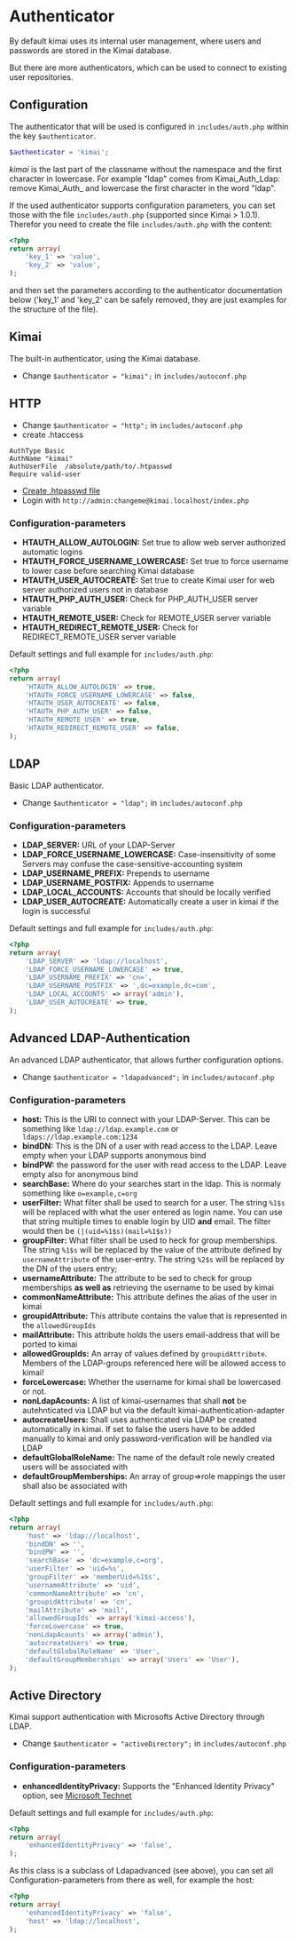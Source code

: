 # Authenticator

By default kimai uses its internal user management, where users and passwords are stored in the Kimai database.

But there are more authenticators, which can be used to connect to existing user repositories.

## Configuration

The authenticator that will be used is configured in ``includes/auth.php`` within the key ``$authenticator``. 

```php
$authenticator = 'kimai';
```

*kimai* is the last part of the classname without the namespace and the first character in lowercase. 
For example "ldap" comes from Kimai_Auth_Ldap: remove Kimai_Auth_ and lowercase the first character in the word "ldap".

If the used authenticator supports configuration parameters, you can set those with the file ``includes/auth.php`` 
(supported since Kimai > 1.0.1). 
Therefor you need to create the file ``includes/auth.php`` with the content:

```php
<?php
return array(
    'key_1' => 'value',
    'key_2' => 'value',
);
```

and then set the parameters according to the authenticator documentation below ('key_1' and 'key_2' can be safely 
removed, they are just examples for the structure of the file).

## Kimai

The built-in authenticator, using the Kimai database.

* Change ``$authenticator = "kimai";`` in ``includes/autoconf.php``

## HTTP

* Change ``$authenticator = "http";`` in ``includes/autoconf.php``
* create .htaccess

```
AuthType Basic
AuthName "kimai"
AuthUserFile  /absolute/path/to/.htpasswd
Require valid-user
```

* [Create .htpasswd file](http://www.htaccesstools.com/htpasswd-generator/)
* Login with ``http://admin:changeme@kimai.localhost/index.php``

### Configuration-parameters

* **HTAUTH_ALLOW_AUTOLOGIN:** Set true to allow web server authorized automatic logins
* **HTAUTH_FORCE_USERNAME_LOWERCASE:** Set true to force username to lower case before searching Kimai database
* **HTAUTH_USER_AUTOCREATE:** Set true to create Kimai user for web server authorized users not in database
* **HTAUTH_PHP_AUTH_USER:** Check for PHP_AUTH_USER server variable
* **HTAUTH_REMOTE_USER:** Check for REMOTE_USER server variable
* **HTAUTH_REDIRECT_REMOTE_USER:** Check for REDIRECT_REMOTE_USER server variable

Default settings and full example for ``includes/auth.php``:

```php
<?php
return array(
    'HTAUTH_ALLOW_AUTOLOGIN' => true,
    'HTAUTH_FORCE_USERNAME_LOWERCASE' => false,
    'HTAUTH_USER_AUTOCREATE' => false,
    'HTAUTH_PHP_AUTH_USER' => false,
    'HTAUTH_REMOTE_USER' => true,
    'HTAUTH_REDIRECT_REMOTE_USER' => false,
);
```

## LDAP

Basic LDAP authenticator.

* Change ``$authenticator = "ldap";`` in ``includes/autoconf.php``

### Configuration-parameters

* **LDAP_SERVER:** URL of your LDAP-Server
* **LDAP_FORCE_USERNAME_LOWERCASE:** Case-insensitivity of some Servers may confuse the case-sensitive-accounting system
* **LDAP_USERNAME_PREFIX:** Prepends to username
* **LDAP_USERNAME_POSTFIX:** Appends to username
* **LDAP_LOCAL_ACCOUNTS:** Accounts that should be locally verified
* **LDAP_USER_AUTOCREATE:** Automatically create a user in kimai if the login is successful

Default settings and full example for ``includes/auth.php``:

```php
<?php
return array(
    'LDAP_SERVER' => 'ldap://localhost',
    'LDAP_FORCE_USERNAME_LOWERCASE' => true,
    'LDAP_USERNAME_PREFIX' => 'cn=',
    'LDAP_USERNAME_POSTFIX' => ',dc=example,dc=com',
    'LDAP_LOCAL_ACCOUNTS' => array('admin'),
    'LDAP_USER_AUTOCREATE' => true,
);
```

## Advanced LDAP-Authentication

An advanced LDAP authenticator, that allows further configuration options.

* Change ``$authenticator = "ldapadvanced";`` in ``includes/autoconf.php``

### Configuration-parameters

* **host:** This is the URI to connect with your LDAP-Server. This can be something like ```ldap://ldap.example.com``` or ``` ldaps://ldap.example.com:1234```
* **bindDN:** This is the DN of a user with read access to the LDAP. Leave empty when your LDAP supports anonymous bind
* **bindPW:** the password for the user with read access to the LDAP. Leave empty also for anonymous bind
* **searchBase:** Where do your searches start in the ldap. This is normaly something like ```o=example,c=org```
* **userFilter:** What filter shall be used to search for a user. The string ```%1$s``` will be replaced with what the user entered as login name. You can use that string multiple times to enable login by UID **and** email. The filter would then be ```(|(uid=%1$s)(mail=%1$s))```
* **groupFilter:** What filter shall be used to heck for group memberships. The string ```%1$s``` will be replaced by the value of the attribute defined by ```usernameAttribute``` of the user-entry. The string ```%2$s``` will be replaced by the DN of the users entry;
* **usernameAttribute:** The attribute to be sed to check for group memberships **as well as** retrieving the username to be used by kimai
* **commonNameAttribute:** This attribute defines the alias of the user in kimai
* **groupidAttribute:** This attribute contains the value that is represented in the ```allowedGroupIds```
* **mailAttribute:** This attribute holds the users email-address that will be ported to kimai
* **allowedGroupIds:** An array of values defined by ```groupidAttribute```. Members of the LDAP-groups referenced here will be allowed access to kimai!
* **forceLowercase:** Whether the username for kimai shall be lowercased or not.
* **nonLdapAcounts:** A list of kimai-usernames that shall **not** be autehnticated via LDAP but via the default kimai-authentication-adapter
* **autocreateUsers:** Shall uses authenticated via LDAP be created automatically in kimai. If set to false the users have to be added manually to kimai and only password-verification will be handled via LDAP
* **defaultGlobalRoleName:** The name of the default role newly created users will be associated with
* **defaultGroupMemberships:** An array of group=>role mappings the user shall also be associated with

Default settings and full example for ``includes/auth.php``:

```php
<?php
return array(
    'host' => 'ldap://localhost',
    'bindDN' => '',
    'bindPW' => '',
    'searchBase' => 'dc=example,c=org',
    'userFilter' => 'uid=%s',
    'groupFilter' => 'memberUid=%1$s',
    'usernameAttribute' => 'uid',
    'commonNameAttribute' => 'cn',
    'groupidAttribute' => 'cn',
    'mailAttribute' => 'mail',
    'allowedGroupIds' => array('kimai-access'),
    'forceLowercase' => true,
    'nonLdapAcounts' => array('admin'),
    'autocreateUsers' => true,
    'defaultGlobalRoleName' => 'User',
    'defaultGroupMemberships' => array('Users' => 'User'),
);
```

## Active Directory

Kimai support authentication with Microsofts Active Directory through LDAP. 

* Change ``$authenticator = "activeDirectory";`` in ``includes/autoconf.php``

### Configuration-parameters

* **enhancedIdentityPrivacy:** Supports the "Enhanced Identity Privacy" option, see [Microsoft Technet](https://technet.microsoft.com/en-us/library/f351e0e3-6c78-49dc-9b0f-2b24e1b7411c)

Default settings and full example for ``includes/auth.php``:

```php
<?php
return array(
    'enhancedIdentityPrivacy' => 'false',
);
```

As this class is a subclass of Ldapadvanced (see above), you can set all Configuration-parameters from there as well, for example the host:

```php
<?php
return array(
    'enhancedIdentityPrivacy' => 'false',
    'host' => 'ldap://localhost',
);
```
